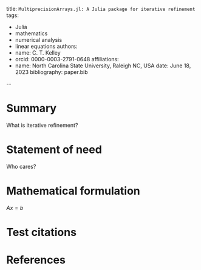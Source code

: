 title: `MultiprecisionArrays.jl: A Julia package for iterative refinement`
tags:
   - Julia
   - mathematics
   - numerical analysis
   - linear equations
authors:
   - name: C. T. Kelley
   - orcid: 0000-0003-2791-0648
affiliations:
   - name: North Carolina State University, Raleigh NC, USA
date: June 18, 2023
bibliography: paper.bib

--
# Summary

What is iterative refinement?


# Statement of need

Who cares?

# Mathematical formulation

$A x = b$

# Test citations

# References
